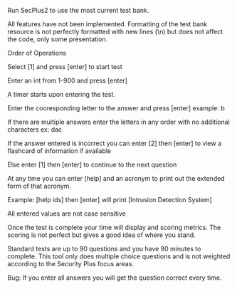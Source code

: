 Run SecPlus2 to use the most current test bank.

All features have not been implemented.
Formatting of the test bank resource is not perfectly formatted with new lines (\n) but does not affect the code, only some presentation.

Order of Operations

Select [1] and press [enter] to start test

Enter an int from 1-900 and press [enter]

A timer starts upon entering the test.

Enter the cooresponding letter to the answer and press [enter] example: b

If there are multiple answers enter the letters in any order with no additional characters ex: dac

If the answer entered is incorrect you can enter [2] then [enter] to view a flashcard of information if available

Else enter [1] then [enter] to continue to the next question

At any time you can enter [help] and an acronym to print out the extended form of that acronym.

Example: [help ids] then [enter] will print [Intrusion Detection System] 

  All entered values are not case sensitive

Once the test is complete your time will display and scoring metrics. The scoring is not perfect but gives a good idea of where you stand. 


Standard tests are up to 90 questions and you have 90 minutes to complete. This tool only does multiple choice questions and is not weighted according to the Security Plus focus areas.


Bug: If you enter all answers you will get the question correct every time. 
